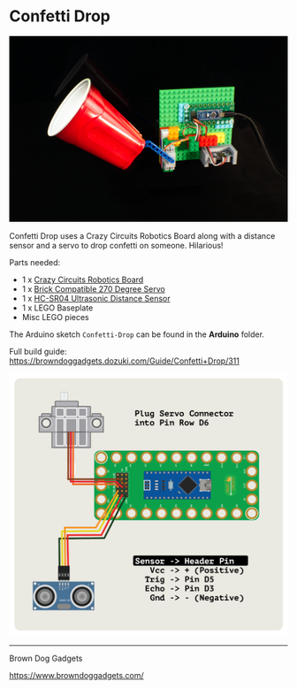 # Confetti Drop

![](Images/confetti-drop.jpg)

Confetti Drop uses a Crazy Circuits Robotics Board along with a distance sensor and a servo to drop confetti on someone. Hilarious!

Parts needed:
* 1 x [Crazy Circuits Robotics Board](https://www.browndoggadgets.com/collections/tbm/products/crazy-circuits-robotics-board)
* 1 x [Brick Compatible 270 Degree Servo](https://www.browndoggadgets.com/products/brick-compatible-270-degree-servo)
* 1 x [HC-SR04 Ultrasonic Distance Sensor](https://www.browndoggadgets.com/products/distance-sensor)
* 1 x LEGO Baseplate
* Misc LEGO pieces

The Arduino sketch `Confetti-Drop` can be found in the **Arduino** folder.

Full build guide: https://browndoggadgets.dozuki.com/Guide/Confetti+Drop/311

![](Diagrams/circuit-diagram.png)

---

Brown Dog Gadgets

https://www.browndoggadgets.com/

